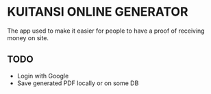 # KUITANSI ONLINE GENERATOR

The app used to make it easier for people to have a proof of receiving money on site.

## TODO

- Login with Google
- Save generated PDF locally or on some DB

